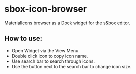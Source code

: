 # sbox-icon-browser
 MaterialIcons browser as a Dock widget for the s&box editor.

## How to use:
- Open Widget via the View Menu.
- Double click icon to copy icon name.
- Use search bar to search through icons.
- Use the button next to the search bar to change icon size.
